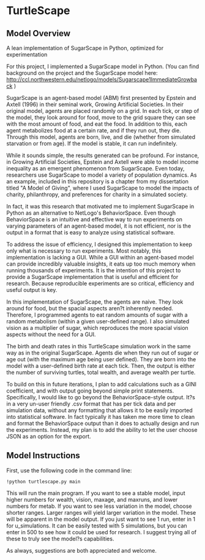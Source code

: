 # TurtleScape
## Model Overview 
A lean implementation of SugarScape in Python, optimized for experimentation
For this project, I implemented a SugarScape model in Python. (You can find background on the project and the SugarScape model here: http://ccl.northwestern.edu/netlogo/models/Sugarscape1ImmediateGrowback ) 

SugarScape is an agent-based model (ABM) first presented by Epstein and Axtell (1996) in their seminal work, Growing Artificial Societies. In their original model, agents are placed randomly on a grid. In each tick, or step of the model, they look around for food, move to the grid square they can see with the most amount of food, and eat the food. In addition to this, each agent metabolizes food at a certain rate, and if they run out, they die. Through this model, agents are born, live, and die (whether from simulated starvation or from age). If the model is stable, it can run indefinitely. 

While it sounds simple, the results generated can be profound. For instance, in Growing Artificial Societies, Epstein and Axtell were able to model  income inequality as an emergent phenomenon from SugarScape. Even today, researchers use SugarScape to model a variety of population dynamics. As an example, included in this repository is a chapter from my dissertation titled "A Model of Giving", where I used SugarScape to model the impacts of charity, philanthropy, and preferences for charity in a simulated society. 

In fact, it was this research that motivated me to implement SugarScape in Python as an alternative to NetLogo's BehaviorSpace. Even though BehaviorSpace is an intuitive and effective way to run experiments on varying parameters of an agent-based model, it is not efficient, nor is the output in a format that is easy to analyze using statistical software. 

To address the issue of efficiency, I designed this implementation to keep only what is necessary to run experiments. Most notably, this implementation is lacking a GUI. While a GUI within an agent-based model can provide incredibly valuable insights, it eats up too much memory when running thousands of experiments. It is the intention of this project to provide a SugarScape implementation that is useful and efficient for research. Because reproducible experiments are so critical, efficiency and useful output is key.
In this implementation of SugarScape, the agents are naive. They look around for food, but the spacial aspects aren?t inherently needed. Therefore, I programmed agents to eat random amounts of sugar with a random metabolism (within a given user-defined range). I also simulated vision as a multiplier of sugar, which reproduces the more spacial vision aspects without the need for a GUI.

The birth and death rates in this TurtleScape simulation work in the same way as in the original SugarScape. Agents die when they run out of sugar or age out (with the maximum age being user defined). They are born into the model with a user-defined birth rate at each tick. Then, the output iseither the number of surviving turtles, total wealth, and average wealth per turtle. 
To build on this in future iterations, I plan to add calculations such as a GINI coefficient, and with output going beyond simple print statements. Specifically, I would like to go beyond the BehaviorSpace-style output. It?s in a very un-user friendly .csv format that has per tick data and per simulation data, without any formatting that allows it to be easily imported into statistical software. In fact typically it has taken me more time to clean and format the BehaviorSpace output than it does to actually design and run the experiments. Instead, my plan is to add the ability to let the user choose JSON as an option for the export.
## Model InstructionsFirst, use the following code in the command line:

```!python turtlescape.py main
```
This will run the main program. If you want to see a stable model, input higher numbers for wealth, vision, maxage, and maxruns, and lower numbers for metab. If you want to see less variation in the model, choose shorter ranges. Larger ranges will yield larger variation in the model. These will be apparent in the model output. If you just want to see 1 run, enter in 1 for u_simulations. It can be easily tested with 5 simulations, but you can enter in 500 to see how it could be used for research. I suggest trying all of these to truly see the model?s capabilities.

As always, suggestions are both appreciated and welcome. 